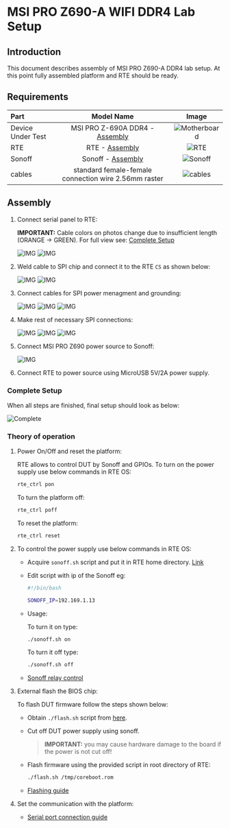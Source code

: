 # MSI PRO Z690-A WIFI DDR4 Lab Setup

## Introduction

This document describes assembly of MSI PRO Z690-A DDR4 lab setup. At this
point fully assembled platform and RTE should be ready.

## Requirements

| Part              | Model Name                                                     | Image                                    |
|:------------------|:--------------------------------------------------------------:|:----------------------------------------:|
| Device Under Test | MSI PRO Z-690A DDR4 - [Assembly](assembly.md)                 |![Motherboard](../images/motherboard.jpg)    |
| RTE               | RTE - [Assembly](../../rte/introduction.md#rte-introduction)  |![RTE](../images/rte_built.jpg)              |
| Sonoff            | Sonoff - [Assembly](../../sonoff/sonoff-setup.md)             |![Sonoff](../images/sonoff_disconnected.jpg) |
| cables            | standard female-female connection wire 2.56mm raster          |![cables](../images/female_female_cables.jpg)|

## Assembly

1. Connect serial panel to RTE:

    **IMPORTANT:** Cable colors on photos change due to insufficient length
    (ORANGE -> GREEN). For full view see: [Complete Setup](#complete-setup)

    ![IMG](../images/msi_z690_lab_serial_panel.jpg)
    ![IMG](../images/msi_z690_lab_serial_RTE.jpg)

1. Weld cable to SPI chip and connect it to the RTE `CS` as shown below:

    ![IMG](../images/msi_z690_lab_chip_weld.jpg)
    ![IMG](../images/msi_z690_lab_SPI_RTE.jpg)

1. Connect cables for SPI power menagment and grounding:

    ![IMG](../images/msi_z690_lab_chip_power_RTE.jpg)
    ![IMG](../images/msi_z690_lab_chip_ground_RTE.jpg)
    ![IMG](../images/msi_z690_lab_chip_power_connections.jpg)

1. Make rest of necessary SPI connections:

    ![IMG](../images/msi_z690_spi.jpeg)
    ![IMG](../images/msi_z690_lab_SPI_RTE.jpg)
    ![IMG](../images/msi_z690_lab_SPI_RTE_2.jpg)

1. Connect MSI PRO Z690 power source to Sonoff:

    ![IMG](../images/sonoff_connected.jpg)

1. Connect RTE to power source using MicroUSB 5V/2A power supply.

### Complete Setup

When all steps are finished, final setup should look as below:

![Complete](../images/msi_z690_lab_complete.jpg)

### Theory of operation

1. Power On/Off and reset the platform:

    RTE allows to control DUT by Sonoff and GPIOs. To turn on the power supply
    use below commands in RTE OS:

    ```bash
    rte_ctrl pon
    ```

    To turn the platform off:

    ```bash
    rte_ctrl poff
    ```

    To reset the platform:

    ```bash
    rte_ctrl reset
    ```

1. To control the power supply use below commands in RTE OS:

    + Acquire `sonoff.sh` script and put it in RTE home directory.
        [Link](https://github.com/3mdeb/RteCtrl/blob/master/scripts/sonoff.sh)

    + Edit script with ip of the Sonoff eg:

        ```bash
        #!/bin/bash

        SONOFF_IP=192.169.1.13
        ```

    + Usage:

        To turn it on type:

        ```bash
        ./sonoff.sh on
        ```

        To turn it off type:

        ```bash
        ./sonoff.sh off
        ```

    + [Sonoff relay control](../../sonoff/sonoff-setup.md#controlling-the-relay-switch)

1. External flash the BIOS chip:

    To flash DUT firmware follow the steps shown below:

    + Obtain `./flash.sh` script from
        [here](https://github.com/3mdeb/RteCtrl/blob/master/scripts/flash.sh).

    + Cut off DUT power supply using sonoff.

        > **IMPORTANT:** you may cause hardware damage to the board if the power
        > is not cut off!

    + Flash firmware using the provided script in root directory of RTE:

        ```bash
        ./flash.sh /tmp/coreboot.rom
        ```

    + [Flashing guide](../../rte/v1.1.0/getting-started.md#flashing-guide)

1. Set the communication with the platform:

    + [Serial port connection guide](../../rte/v1.1.0/getting-started.md#serial-port-connection-guide)
